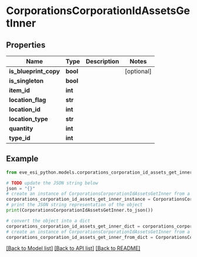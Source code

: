 # CorporationsCorporationIdAssetsGetInner


## Properties

Name | Type | Description | Notes
------------ | ------------- | ------------- | -------------
**is_blueprint_copy** | **bool** |  | [optional] 
**is_singleton** | **bool** |  | 
**item_id** | **int** |  | 
**location_flag** | **str** |  | 
**location_id** | **int** |  | 
**location_type** | **str** |  | 
**quantity** | **int** |  | 
**type_id** | **int** |  | 

## Example

```python
from eve_esi_python.models.corporations_corporation_id_assets_get_inner import CorporationsCorporationIdAssetsGetInner

# TODO update the JSON string below
json = "{}"
# create an instance of CorporationsCorporationIdAssetsGetInner from a JSON string
corporations_corporation_id_assets_get_inner_instance = CorporationsCorporationIdAssetsGetInner.from_json(json)
# print the JSON string representation of the object
print(CorporationsCorporationIdAssetsGetInner.to_json())

# convert the object into a dict
corporations_corporation_id_assets_get_inner_dict = corporations_corporation_id_assets_get_inner_instance.to_dict()
# create an instance of CorporationsCorporationIdAssetsGetInner from a dict
corporations_corporation_id_assets_get_inner_from_dict = CorporationsCorporationIdAssetsGetInner.from_dict(corporations_corporation_id_assets_get_inner_dict)
```
[[Back to Model list]](../README.md#documentation-for-models) [[Back to API list]](../README.md#documentation-for-api-endpoints) [[Back to README]](../README.md)


